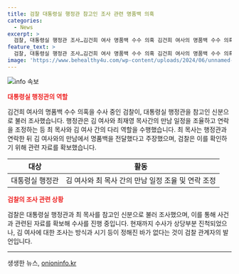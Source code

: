 ```yaml
---
title: 검찰 대통령실 행정관 참고인 조사 관련 명품백 의혹
categories:
  - News
excerpt: >
  검찰, 대통령실 행정관 조사…김건희 여사 명품백 수수 의혹 김건희 여사의 명품백 수수 의혹을 수사 중인 검찰이 대통령실 행정관을 참고인 신분으로 불러 조사했습니다. 대통령실과 최재영 목사 간의 만남 조율과 관련된 자료를 확인한 것으로 전해졌으며, 행정관은 여사의 다리 역할을 한 것으로 알려졌습니다. 최재영 목사는 여사에게 명품품향수와 화장품을 전달했다고 주장하며, 검찰은 이에 대한 조사를 진행 중입니다.
feature_text: >
  검찰, 대통령실 행정관 조사…김건희 여사 명품백 수수 의혹 김건희 여사의 명품백 수수 의혹을 수사 중인 검찰이 대통령실 행정관을 참고인 신분으로 불러 조사했습니다. 대통령실과 최재영 목사 간의 만남 조율과 관련된 자료를 확인한 것으로 전해졌으며, 행정관은 여사의 다리 역할을 한 것으로 알려졌습니다. 최재영 목사는 여사에게 명품품향수와 화장품을 전달했다고 주장하며, 검찰은 이에 대한 조사를 진행 중입니다.
image: 'https://www.behealthy4u.com/wp-content/uploads/2024/06/unnamed-file.png'
---
```


<p><img src="https://www.behealthy4u.com/wp-content/uploads/2024/06/unnamed-file.png" alt="info 속보" /></p>

<p><b><span style="color: #ee2323;">대통령실 행정관의 역할</span></b></p>

<p data-ke-size="size16">
김건희 여사의 명품백 수수 의혹을 수사 중인 검찰이, 대통령실 행정관을 참고인 신분으로 불러 조사했습니다. 행정관은 김 여사와 최재영 목사간의 만남 일정을 조율하고 연락을 조정하는 등 최 목사와 김 여사 간의 다리 역할을 수행했습니다. 최 목사는 행정관과 연락한 뒤 김 여사와의 만남에서 명품백을 전달했다고 주장했으며, 검찰은 이를 확인하기 위해 관련 자료를 확보했습니다.
</p>

<table>
<thead>
<tr>
<th style="text-align: center;">대상</th>
<th style="text-align: center;">활동</th>
</tr>
</thead>
<tbody>
<tr>
<td style="text-align: center;">대통령실 행정관</td>
<td style="text-align: center;">김 여사와 최 목사 간의 만남 일정 조율 및 연락 조정</td>
</tr>
</tbody>
</table>

<p><b><span style="color: #ee2323;">검찰의 조사 관련 상황</span></b></p>

<p data-ke-size="size16">
검찰은 대통령실 행정관과 최 목사를 참고인 신분으로 불러 조사했으며, 이를 통해 사건과 관련된 자료를 확보해 수사를 진행 중입니다. 현재까지 수사가 상당부분 진척되었으나, 김 여사에 대한 조사는 방식과 시기 등이 정해진 바가 없다는 것이 검찰 관계자의 발언입니다.
</p>

<hr>

<p data-ke-size="size16"></p>
생생한 뉴스, <a href="https://onioninfo.kr" rel="dofollow">onioninfo.kr</a>


